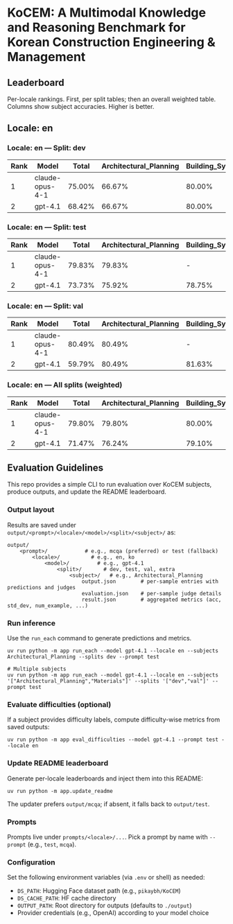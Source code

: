 # KoCEM: A Multimodal Knowledge and Reasoning Benchmark for Korean Construction Engineering & Management

## Leaderboard

<p>Per-locale rankings. First, per split tables; then an overall weighted table. Columns show subject accuracies. Higher is better.</p>

## Locale: en

### Locale: en — Split: dev

<table>
<thead>
<tr><th>Rank</th><th>Model</th><th>Total</th><th>Architectural_Planning</th><th>Building_System</th><th>Comprehensive_Understanding</th><th>Construction_Management</th><th>Domain_Reasoning</th></tr>
</thead>
<tbody>
<tr><td>1</td><td>claude-opus-4-1</td><td>75.00%</td><td>66.67%</td><td>80.00%</td><td>-</td><td>-</td><td>-</td></tr>
<tr><td>2</td><td>gpt-4.1</td><td>68.42%</td><td>66.67%</td><td>80.00%</td><td>66.67%</td><td>100.00%</td><td>0.00%</td></tr>
</tbody>
</table>

### Locale: en — Split: test

<table>
<thead>
<tr><th>Rank</th><th>Model</th><th>Total</th><th>Architectural_Planning</th><th>Building_System</th><th>Comprehensive_Understanding</th><th>Construction_Management</th></tr>
</thead>
<tbody>
<tr><td>1</td><td>claude-opus-4-1</td><td>79.83%</td><td>79.83%</td><td>-</td><td>-</td><td>-</td></tr>
<tr><td>2</td><td>gpt-4.1</td><td>73.73%</td><td>75.92%</td><td>78.75%</td><td>45.96%</td><td>77.05%</td></tr>
</tbody>
</table>

### Locale: en — Split: val

<table>
<thead>
<tr><th>Rank</th><th>Model</th><th>Total</th><th>Architectural_Planning</th><th>Building_System</th><th>Comprehensive_Understanding</th><th>Construction_Management</th></tr>
</thead>
<tbody>
<tr><td>1</td><td>claude-opus-4-1</td><td>80.49%</td><td>80.49%</td><td>-</td><td>-</td><td>-</td></tr>
<tr><td>2</td><td>gpt-4.1</td><td>59.79%</td><td>80.49%</td><td>81.63%</td><td>45.22%</td><td>70.59%</td></tr>
</tbody>
</table>

### Locale: en — All splits (weighted)

<table>
<thead>
<tr><th>Rank</th><th>Model</th><th>Total</th><th>Architectural_Planning</th><th>Building_System</th><th>Comprehensive_Understanding</th><th>Construction_Management</th><th>Domain_Reasoning</th></tr>
</thead>
<tbody>
<tr><td>1</td><td>claude-opus-4-1</td><td>79.80%</td><td>79.80%</td><td>80.00%</td><td>-</td><td>-</td><td>-</td></tr>
<tr><td>2</td><td>gpt-4.1</td><td>71.47%</td><td>76.24%</td><td>79.10%</td><td>45.79%</td><td>76.85%</td><td>0.00%</td></tr>
</tbody>
</table>



## Evaluation Guidelines
This repo provides a simple CLI to run evaluation over KoCEM subjects, produce outputs, and update the README leaderboard.

### Output layout
Results are saved under `output/<prompt>/<locale>/<model>/<split>/<subject>/` as:

```
output/
	<prompt>/            # e.g., mcqa (preferred) or test (fallback)
		<locale>/          # e.g., en, ko
			<model>/         # e.g., gpt-4.1
				<split>/       # dev, test, val, extra
					<subject>/   # e.g., Architectural_Planning
						output.json        # per-sample entries with predictions and judges
						evaluation.json    # per-sample judge details
						result.json        # aggregated metrics (acc, std_dev, num_example, ...)
```

### Run inference
Use the `run_each` command to generate predictions and metrics.

```pwsh
uv run python -m app run_each --model gpt-4.1 --locale en --subjects Architectural_Planning --splits dev --prompt test

# Multiple subjects
uv run python -m app run_each --model gpt-4.1 --locale en --subjects '["Architectural_Planning","Materials"]' --splits '["dev","val"]' --prompt test
```

### Evaluate difficulties (optional)
If a subject provides difficulty labels, compute difficulty-wise metrics from saved outputs:

```pwsh
uv run python -m app eval_difficulties --model gpt-4.1 --prompt test --locale en
```

### Update README leaderboard
Generate per-locale leaderboards and inject them into this README:

```pwsh
uv run python -m app.update_readme
```

The updater prefers `output/mcqa`; if absent, it falls back to `output/test`.

### Prompts
Prompts live under `prompts/<locale>/...`. Pick a prompt by name with `--prompt` (e.g., `test`, `mcqa`).

### Configuration
Set the following environment variables (via `.env` or shell) as needed:

- `DS_PATH`: Hugging Face dataset path (e.g., `pikaybh/KoCEM`)
- `DS_CACHE_PATH`: HF cache directory
- `OUTPUT_PATH`: Root directory for outputs (defaults to `./output`)
- Provider credentials (e.g., OpenAI) according to your model choice
